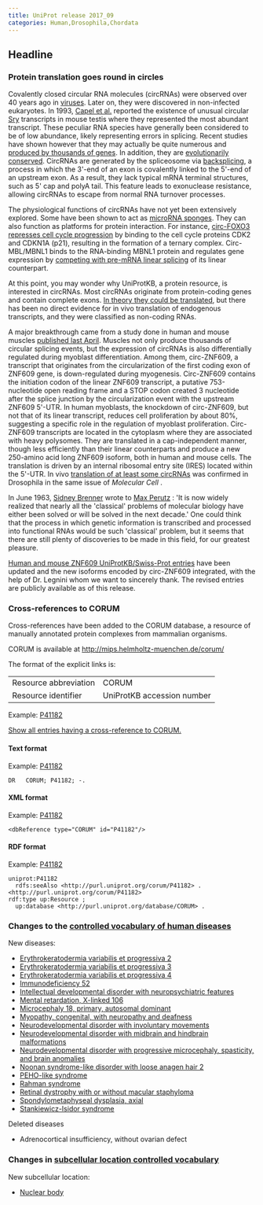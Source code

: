 ```yaml
---
title: UniProt release 2017_09
categories: Human,Drosophila,Chordata
---
```


## Headline

### Protein translation goes round in circles

Covalently closed circular RNA molecules (circRNAs) were observed over 40 years ago in [viruses](https://www.ncbi.nlm.nih.gov/pubmed/1069269,2429192). Later on, they were discovered in non-infected eukaryotes. In 1993, [Capel et al.](https://www.ncbi.nlm.nih.gov/pubmed/7684656) reported the existence of unusual circular [Sry](http://www.uniprot.org/uniprot/Q05738) transcripts in mouse testis where they represented the most abundant transcript. These peculiar RNA species have generally been considered to be of low abundance, likely representing errors in splicing. Recent studies have shown however that they may actually be quite numerous and [produced by thousands of genes](https://www.ncbi.nlm.nih.gov/pubmed/22319583,23249747,23446348). In addition, they are [evolutionarily conserved](https://www.ncbi.nlm.nih.gov/pubmed/25921068,28344082). CircRNAs are generated by the spliceosome via [backsplicing](https://www.ncbi.nlm.nih.gov/pubmed/25242144,25543144), a process in which the 3'-end of an exon is covalently linked to the 5'-end of an upstream exon. As a result, they lack typical mRNA terminal structures, such as 5' cap and polyA tail. This feature leads to exonuclease resistance, allowing circRNAs to escape from normal RNA turnover processes.

The physiological functions of circRNAs have not yet been extensively explored. Some have been shown to act as [microRNA sponges](https://www.ncbi.nlm.nih.gov/pubmed/23446346,23446348). They can also function as platforms for protein interaction. For instance, [circ-FOXO3 represses cell cycle progression](https://www.ncbi.nlm.nih.gov/pubmed/26861625) by binding to the cell cycle proteins CDK2 and CDKN1A (p21), resulting in the formation of a ternary complex. Circ-MBL/MBNL1 binds to the RNA-binding MBNL1 protein and regulates gene expression by [competing with pre-mRNA linear splicing](https://www.ncbi.nlm.nih.gov/pubmed/25242144) of its linear counterpart.

At this point, you may wonder why UniProtKB, a protein resource, is interested in circRNAs. Most circRNAs originate from protein-coding genes and contain complete exons. [In theory they could be translated](https://www.ncbi.nlm.nih.gov/pubmed/26553571), but there has been no direct evidence for in vivo translation of endogenous transcripts, and they were classified as non-coding RNAs.

A major breakthrough came from a study done in human and mouse muscles [published last April](https://www.ncbi.nlm.nih.gov/pubmed/28344082). Muscles not only produce thousands of circular splicing events, but the expression of circRNAs is also differentially regulated during myoblast differentiation. Among them, circ-ZNF609, a transcript that originates from the circularization of the first coding exon of ZNF609 gene, is down-regulated during myogenesis. Circ-ZNF609 contains the initiation codon of the linear ZNF609 transcript, a putative 753-nucleotide open reading frame and a STOP codon created 3 nucleotide after the splice junction by the circularization event with the upstream ZNF609 5'-UTR. In human myoblasts, the knockdown of circ-ZNF609, but not that of its linear transcript, reduces cell proliferation by about 80%, suggesting a specific role in the regulation of myoblast proliferation. Circ-ZNF609 transcripts are located in the cytoplasm where they are associated with heavy polysomes. They are translated in a cap-independent manner, though less efficiently than their linear counterparts and produce a new 250-amino acid long ZNF609 isoform, both in human and mouse cells. The translation is driven by an internal ribosomal entry site (IRES) located within the 5'-UTR. In vivo [translation of at least some circRNAs](https://www.ncbi.nlm.nih.gov/pubmed/28344080) was confirmed in Drosophila in the same issue of *Molecular Cell* .

In June 1963, [Sidney Brenner](https://en.wikipedia.org/wiki/Sydney%5FBrenner) wrote to [Max Perutz](https://en.wikipedia.org/wiki/Max%5FPerutz) : 'It is now widely realized that nearly all the 'classical' problems of molecular biology have either been solved or will be solved in the next decade.' One could think that the process in which genetic information is transcribed and processed into functional RNAs would be such 'classical' problem, but it seems that there are still plenty of discoveries to be made in this field, for our greatest pleasure.

[Human and mouse ZNF609 UniProtKB/Swiss-Prot entries](http://www.uniprot.org/uniprot/?query=accession:O15014+OR+accession:Q8BZ47) have been updated and the new isoforms encoded by circ-ZNF609 integrated, with the help of Dr. Legnini whom we want to sincerely thank. The revised entries are publicly available as of this release.

### Cross-references to CORUM

Cross-references have been added to the CORUM database, a resource of manually annotated protein complexes from mammalian organisms.

CORUM is available at <http://mips.helmholtz-muenchen.de/corum/>

The format of the explicit links is:

|                       |                            |
|:----------------------|:---------------------------|
| Resource abbreviation | CORUM                      |
| Resource identifier   | UniProtKB accession number |

Example: [P41182](http://www.uniprot.org/uniprot/P41182#interaction)

[Show all entries having a cross-reference to CORUM.](http://www.uniprot.org/uniprot/?query=database:corum&sort=score)

#### Text format

Example: [P41182](http://www.uniprot.org/uniprot/P41182.txt)

    DR   CORUM; P41182; -.

#### XML format

Example: [P41182](http://www.uniprot.org/uniprot/P41182.xml)

    <dbReference type="CORUM" id="P41182"/>

#### RDF format

Example: [P41182](http://www.uniprot.org/uniprot/P41182.ttl)

    uniprot:P41182
      rdfs:seeAlso <http://purl.uniprot.org/corum/P41182> .
    <http://purl.uniprot.org/corum/P41182>
    rdf:type up:Resource ;
      up:database <http://purl.uniprot.org/database/CORUM> .

### Changes to the [controlled vocabulary of human diseases](http://www.uniprot.org/docs/humdisease)

New diseases:

-   [Erythrokeratodermia variabilis et progressiva 2](http://www.uniprot.org/diseases/DI-05018)
-   [Erythrokeratodermia variabilis et progressiva 3](http://www.uniprot.org/diseases/DI-05019)
-   [Erythrokeratodermia variabilis et progressiva 4](http://www.uniprot.org/diseases/DI-05020)
-   [Immunodeficiency 52](http://www.uniprot.org/diseases/DI-05013)
-   [Intellectual developmental disorder with neuropsychiatric features](http://www.uniprot.org/diseases/DI-05022)
-   [Mental retardation, X-linked 106](http://www.uniprot.org/diseases/DI-05009)
-   [Microcephaly 18, primary, autosomal dominant](http://www.uniprot.org/diseases/DI-05016)
-   [Myopathy, congenital, with neuropathy and deafness](http://www.uniprot.org/diseases/DI-05015)
-   [Neurodevelopmental disorder with involuntary movements](http://www.uniprot.org/diseases/DI-05010)
-   [Neurodevelopmental disorder with midbrain and hindbrain malformations](http://www.uniprot.org/diseases/DI-05017)
-   [Neurodevelopmental disorder with progressive microcephaly, spasticity, and brain anomalies](http://www.uniprot.org/diseases/DI-05021)
-   [Noonan syndrome-like disorder with loose anagen hair 2](http://www.uniprot.org/diseases/DI-05011)
-   [PEHO-like syndrome](http://www.uniprot.org/diseases/DI-05012)
-   [Rahman syndrome](http://www.uniprot.org/diseases/DI-05023)
-   [Retinal dystrophy with or without macular staphyloma](http://www.uniprot.org/diseases/DI-05024)
-   [Spondylometaphyseal dysplasia, axial](http://www.uniprot.org/diseases/DI-05025)
-   [Stankiewicz-Isidor syndrome](http://www.uniprot.org/diseases/DI-05014)

Deleted diseases

-   Adrenocortical insufficiency, without ovarian defect

### Changes in [subcellular location controlled vocabulary](http://www.uniprot.org/docs/subcell)

New subcellular location:

-   [Nuclear body](http://www.uniprot.org/locations/SL-0494)
